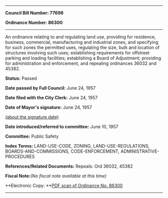 

********

**Council Bill Number: 77698**
   
**Ordinance Number: 86300**
********

 An ordinance relating to and regulating land use, providing for residence, business, commercial, manufacturing and industrial zones, and specifying for such zones the permitted uses, regulating the size, bulk and location of structures involving such uses; establishing requirements for offstreet parking and loading facilities; establishing a Board of Adjustment; providing for administration and enforcement, and repealing ordinances 36032 and 45382.

**Status:** Passed
   
**Date passed by Full Council:** June 24, 1957
   
**Date filed with the City Clerk:** June 24, 1957
   
**Date of Mayor's signature:** June 24, 1957
   
[(about the signature date)](/~public/approvaldate.htm)
   
   
   
**Date introduced/referred to committee:** June 10, 1957
   
**Committee:** Public Safety
   
   
**Index Terms:** LAND-USE-CODE, ZONING, LAND-USE-REGULATIONS, BOARDS-AND-COMMISSIONS, CODE-ENFORCEMENT, ADMINISTRATIVE-PROCEDURES

**References/Related Documents:** Repeals: Ord 36032, 45382

**Fiscal Note:**_(No fiscal note available at this time)_

**Electronic Copy: **[PDF scan of Ordinance No. 86300](/~archives/Ordinances/Ord_86300.pdf)

********


